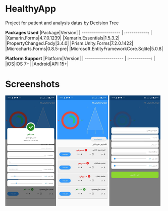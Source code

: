 # HealthyApp
Project for patient and analysis datas by Decision Tree

**Packages Used**
|Package|Version|
| ------------------- | :-----------: |
|Xamarin.Forms|4.7.0.1239|
|Xamarin.Essentials|1.5.3.2|
|PropertyChanged.Fody|3.4.0|
|Prism.Unity.Forms|7.2.0.1422|
|Microcharts.Forms|0.8.5-pre|
|Microsoft.EntityFrameworkCore.Sqlite|5.0.8|

**Platform Support**
|Platform|Version|
| ------------------- | :-----------: |
|iOS|iOS 7+|
|Android|API 15+|

# Screenshots

<img align = "center" src="screenshots/Page01.jpg" width=32%> <img align = "center" src="screenshots/Page02.jpg" width=32%> <img align = "center" src="screenshots/Page03.jpg" width=32%>
